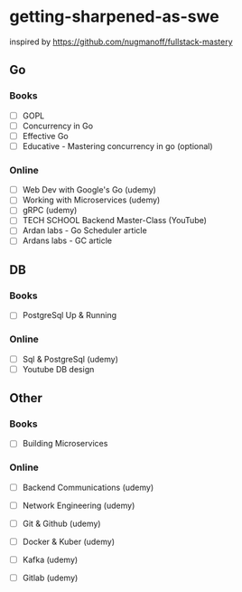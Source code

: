 # getting-sharpened-as-swe
inspired by https://github.com/nugmanoff/fullstack-mastery

## Go
### Books
- [ ] GOPL
- [ ] Concurrency in Go
- [ ] Effective Go
- [ ] Educative - Mastering concurrency in go (optional)

### Online
- [ ] Web Dev with Google's Go (udemy)
- [ ] Working with Microservices (udemy)
- [ ] gRPC (udemy)
- [ ] TECH SCHOOL Backend Master-Class (YouTube)
- [ ] Ardan labs - Go Scheduler article
- [ ] Ardans labs - GC article

## DB
### Books
- [ ] PostgreSql Up & Running

### Online
- [ ] Sql & PostgreSql (udemy)
- [ ] Youtube DB design

## Other
### Books
- [ ] Building Microservices

### Online
- [ ] Backend Communications (udemy)
- [ ] Network Engineering (udemy)
- [ ] Git & Github (udemy)
- [ ] Docker & Kuber (udemy)
- [ ] Kafka (udemy)
- [ ] Gitlab (udemy)

















